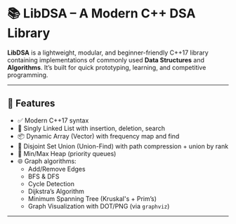 # 📚 LibDSA – A Modern C++ DSA Library

**LibDSA** is a lightweight, modular, and beginner-friendly C++17 library containing implementations of commonly used **Data Structures** and **Algorithms**. It’s built for quick prototyping, learning, and competitive programming.
  
---

## 🚀 Features

- ✅ Modern C++17 syntax
- 🔗 Singly Linked List with insertion, deletion, search
- 📦 Dynamic Array (Vector) with frequency map and find
- 🔁 Disjoint Set Union (Union-Find) with path compression + union by rank
- 🔼 Min/Max Heap (priority queues)
- 🌐 Graph algorithms:
  - Add/Remove Edges
  - BFS & DFS
  - Cycle Detection
  - Dijkstra’s Algorithm
  - Minimum Spanning Tree (Kruskal's + Prim’s)
  - Graph Visualization with DOT/PNG (via `graphviz`)

---
